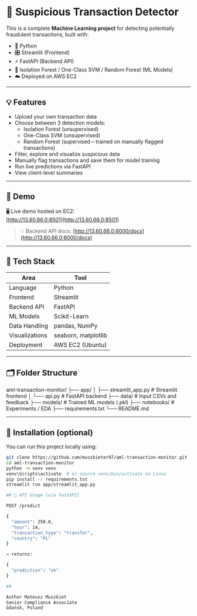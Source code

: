 # 🚨 Suspicious Transaction Detector

This is a complete **Machine Learning project** for detecting potentially fraudulent transactions, built with:

- 🐍 Python
- 🎛️ Streamlit (Frontend)
- ⚡ FastAPI (Backend API)
- 🌲 Isolation Forest / One-Class SVM / Random Forest (ML Models)
- ☁️ Deployed on AWS EC2

---

## 💡 Features

- Upload your own transaction data
- Choose between 3 detection models:
  - Isolation Forest (unsupervised)
  - One-Class SVM (unsupervised)
  - Random Forest (supervised – trained on manually flagged transactions)
- Filter, explore and visualize suspicious data
- Manually flag transactions and save them for model training
- Run live predictions via FastAPI
- View client-level summaries

---

## 📸 Demo

🖥️ Live demo hosted on EC2:  
[http://13.60.66.0:8501](http://13.60.66.0:8501)

> 💡 Backend API docs: [http://13.60.66.0:8000/docs](http://13.60.66.0:8000/docs)

---

## 🧠 Tech Stack

| Area             | Tool                |
|------------------|---------------------|
| Language         | Python              |
| Frontend         | Streamlit           |
| Backend API      | FastAPI             |
| ML Models        | Scikit-Learn        |
| Data Handling    | pandas, NumPy       |
| Visualizations   | seaborn, matplotlib |
| Deployment       | AWS EC2 (Ubuntu)    |

---

## 🗂️ Folder Structure

aml-transaction-monitor/
├── app/
│ ├── streamlit_app.py # Streamlit frontend
│ └── api.py # FastAPI backend
├── data/ # Input CSVs and feedback
├── models/ # Trained ML models (.pkl)
├── notebooks/ # Experiments / EDA
├── requirements.txt
└── README.md


---

## 🔧 Installation (optional)

You can run this project locally using:

```bash
git clone https://github.com/muszkieter97/aml-transaction-monitor.git
cd aml-transaction-monitor
python -m venv venv
venv\Scripts\activate  # or source venv/bin/activate on Linux
pip install -r requirements.txt
streamlit run app/streamlit_app.py

## 🤖 API Usage (via FastAPI)

POST /predict

{
  "amount": 250.0,
  "hour": 14,
  "transaction_type": "transfer",
  "country": "PL"
}

→ returns:

{
  "prediction": "ok"
}

##

Author Mateusz Muszkiet
Senior Compliance Associate
Gdańsk, Poland
